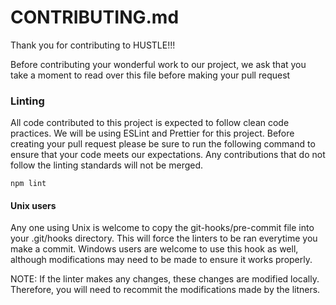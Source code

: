# CONTRIBUTING.md

Thank you for contributing to HUSTLE!!!

Before contributing your wonderful work to our project, we ask that you take a moment
to read over this file before making your pull request

### Linting

All code contributed to this project is expected to follow clean code practices. We will
be using ESLint and Prettier for this project. Before creating your pull request please be
sure to run the following command to ensure that your code meets our expectations. Any contributions
that do not follow the linting standards will not be merged.

`npm lint`

#### Unix users

Any one using Unix is welcome to copy the git-hooks/pre-commit file into your .git/hooks directory.
This will force the linters to be ran everytime you make a commit. Windows users are welcome to
use this hook as well, although modifications may need to be made to ensure it works properly.

NOTE: If the linter makes any changes, these changes are modified locally. Therefore, you will need to recommit
the modifications made by the litners.
